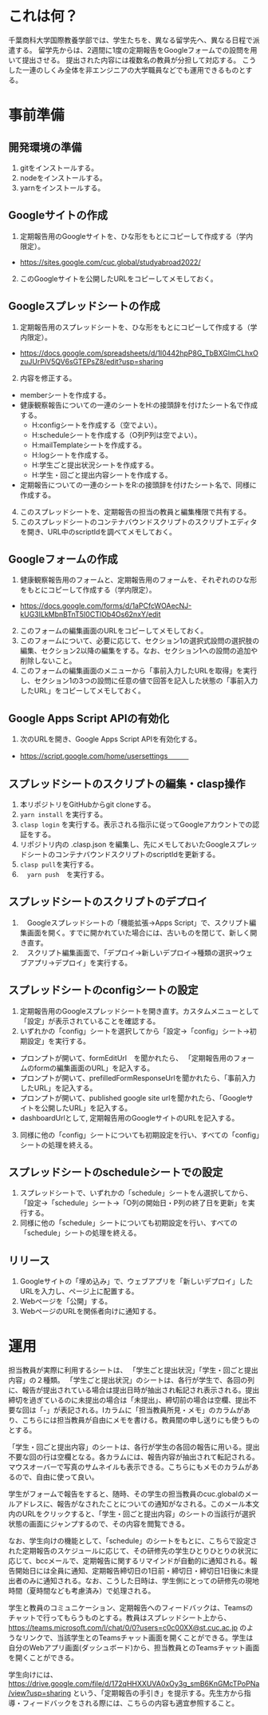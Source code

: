 # これは何？

千葉商科大学国際教養学部では、学生たちを、異なる留学先へ、異なる日程で派遣する。 留学先からは、2週間に1度の定期報告をGoogleフォームでの設問を用いて提出させる。 提出された内容には複数名の教員が分担して対応する。
こうした一連のしくみ全体を非エンジニアの大学職員などでも運用できるものとする。

# 事前準備

## 開発環境の準備

1. gitをインストールする。
2. nodeをインストールする。
3. yarnをインストールする。

## Googleサイトの作成

1. 定期報告用のGoogleサイトを、ひな形をもとにコピーして作成する（学内限定）。
  * https://sites.google.com/cuc.global/studyabroad2022/
2. このGoogleサイトを公開したURLをコピーしてメモしておく。

## Googleスプレッドシートの作成

1. 定期報告用のスプレッドシートを、ひな形をもとにコピーして作成する（学内限定）。
  * https://docs.google.com/spreadsheets/d/1l0442hpP8G_TbBXGImCLhxOzuJUrPiV5QV6sGTEPsZ8/edit?usp=sharing
2. 内容を修正する。
  * memberシートを作成する。
  * 健康観察報告についての一連のシートをH:の接頭辞を付けたシート名で作成する。
    * H:configシートを作成する（空でよい）。
    * H:scheduleシートを作成する（O列P列は空でよい）。
    * H:mailTemplateシートを作成する。
    * H:logシートを作成する。
    * H:学生ごと提出状況シートを作成する。
    * H:学生・回ごと提出内容シートを作成する。
  * 定期報告についての一連のシートをR:の接頭辞を付けたシート名で、同様に作成する。
4. このスプレッドシートを、定期報告の担当の教員と編集権限で共有する。
5. このスプレッドシートのコンテナバウンドスクリプトのスクリプトエディタを開き、URL中のscriptIdを調べてメモしておく。

## Googleフォームの作成

1. 健康観察報告用のフォームと、定期報告用のフォームを、それぞれのひな形をもとにコピーして作成する（学内限定）。
  * https://docs.google.com/forms/d/1aPCfcWOAecNJ-kUG3ILkMbnBTnT5I0CTIOb4Os62nxY/edit
2. このフォームの編集画面のURLをコピーしてメモしておく。
3. このフォームについて、必要に応じて、セクション1の選択式設問の選択肢の編集、セクション2以降の編集をする。なお、セクション1への設問の追加や削除しないこと。
4. このフォームの編集画面のメニューから「事前入力したURLを取得」を実行し、セクション1の3つの設問に任意の値で回答を記入した状態の「事前入力したURL」をコピーしてメモしておく。

## Google Apps Script APIの有効化

1. 次のURLを開き、Google Apps Script APIを有効化する。 
  * https://script.google.com/home/usersettings　　　

## スプレッドシートのスクリプトの編集・clasp操作

1. 本リポジトリをGitHubからgit cloneする。
2. `yarn install` を実行する。
3. `clasp login` を実行する。表示される指示に従ってGoogleアカウントでの認証をする。
4. リポジトリ内の .clasp.json を編集し、先にメモしておいたGoogleスプレッドシートのコンテナバウンドスクリプトのscriptIdを更新する。
5. `clasp pull`を実行する。
6. 　`yarn push`　を実行する。

## スプレッドシートのスクリプトのデプロイ

1. 　Googleスプレッドシートの「機能拡張->Apps Script」で、スクリプト編集画面を開く。すでに開かれていた場合には、古いものを閉じて、新しく開き直す。
2. 　スクリプト編集画面で、「デプロイ->新しいデプロイ->種類の選択->ウェブアプリ->デプロイ」を実行する。

## スプレッドシートのconfigシートの設定

1. 定期報告用のGoogleスプレッドシートを開き直す。カスタムメニューとして「設定」が表示されていることを確認する。
2. いずれかの「config」シートを選択してから「設定->「config」シート->初期設定」を実行する。
  * プロンプトが開いて、formEditUrl　を聞かれたら、 「定期報告用のフォームのformの編集画面のURL」を記入する。
  * プロンプトが開いて、prefilledFormResponseUrlを聞かれたら、「事前入力したURL」を記入する。
  * プロンプトが開いて、published google site urlを聞かれたら、「Googleサイトを公開したURL」を記入する。
  * dashboardUrlとして,  定期報告用のGoogleサイトのURLを記入する。
3. 同様に他の「config」シートについても初期設定を行い、すべての「config」シートの処理を終える。

## スプレッドシートのscheduleシートでの設定

1. スプレッドシートで、いずれかの「schedule」シートをん選択してから、「設定->「schedule」シート->「O列の開始日・P列の終了日を更新」を実行する。
2. 同様に他の「schedule」シートについても初期設定を行い、すべての「schedule」シートの処理を終える。

## リリース

1. Googleサイトの「埋め込み」で、ウェブアプリを「新しいデプロイ」したURLを入力し、ページ上に配置する。
2. Webページを「公開」する。
3. WebページのURLを関係者向けに通知する。

# 運用

担当教員が実際に利用するシートは、 「学生ごと提出状況」「学生・回ごと提出内容」の２種類。
「学生ごと提出状況」のシートは、各行が学生で、各回の列に、報告が提出されている場合は提出日時が抽出され転記され表示される。提出締切を過ぎているのに未提出の場合は「未提出」、締切前の場合は空欄、提出不要な回は「-」が表記される。Iカラムに「担当教員所見・メモ」のカラムがあり、こちらには担当教員が自由にメモを書ける。教員間の申し送りにも使うものとする。

「学生・回ごと提出内容」のシートは、各行が学生の各回の報告に用いる。提出不要な回の行は空欄となる。各カラムには、報告内容が抽出されて転記される。マウスオーバーで写真のサムネイルも表示できる。こちらにもメモのカラムがあるので、自由に使って良い。

学生がフォームで報告をすると、随時、その学生の担当教員のcuc.globalのメールアドレスに、報告がなされたことについての通知がなされる。このメール本文内のURLをクリックすると、「学生・回ごと提出内容」のシートの当該行が選択状態の画面にジャンプするので、その内容を閲覧できる。

なお、学生向けの機能として、「schedule」のシートをもとに、こちらで設定された定期報告のスケジュールに応じて、その研修先の学生ひとりひとりの状況に応じて、bccメールで、定期報告に関するリマインドが自動的に通知される。報告開始日には全員に通知、定期報告締切日の1日前・締切日・締切日1日後に未提出者のみに通知される。なお、こうした日時は、学生側にとっての研修先の現地時間（夏時間なども考慮済み）で処理される。

学生と教員のコミュニケーション、定期報告へのフィードバックは、Teamsのチャットで行ってもらうものとする。教員はスプレッドシート上から、https://teams.microsoft.com/l/chat/0/0?users=c0c00XX@st.cuc.ac.jp
のようなリンクで、当該学生とのTeamsチャット画面を開くことができる。学生は自分のWebアプリ画面(ダッシュボード)から、担当教員とのTeamsチャット画面を開くことができる。

学生向けには、https://drive.google.com/file/d/172qHHXXUVA0xOy3g_smB6KnGMcTPoPNa/view?usp=sharing
という、「定期報告の手引き」を提示する。先生方から指導・フィードバックをされる際には、こちらの内容も適宜参照すること。

